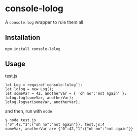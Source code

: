 # console-lolog
A `console.log` wrapper to rule them all

## Installation
`npm install console-lolog`

## Usage
test.js
```
let Log = require('console-lolog');
let lolog = new Log();
let someVar = 42, anotherVar = { 'oh no':'not again' };
lolog.log(someVar, anotherVar);
lolog.logvar(someVar, anotherVar);
```
and then, run with `node`
```
$ node test.js
{"0":42,"1":{"oh no":"not again"}}, test.js:4
someVar, anotherVar are {"0":42,"1":{"oh no":"not again"}}
```